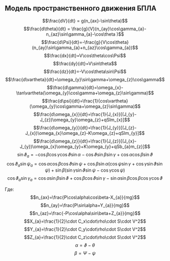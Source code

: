 ## Модель пространственного движения БПЛА
$$\frac{dV}{dt} = g(n_{ax}-\sin\theta)$$
$$\frac{d\theta}{dt} = \frac{g}{V}(n_{ay}\cos\gamma_{a}-n_{az}\sin\gamma_{a}-\cos\theta )$$
$$\frac{d\Psi}{dt}=-\frac{g}{V\cos\theta}(n_{ay}\sin\gamma_{a}+n_{az}\cos\gamma_{a})$$
$$\frac{dx}{dt}=V\cos\theta\cos\Psi$$
$$\frac{dy}{dt}=V\sin\theta$$
$$\frac{dz}{dt}=-V\cos\theta\sin\Psi$$
$$\frac{d\vartheta}{dt}=\omega_{y}\sin\gamma+\omega_{z}\cos\gamma$$
$$\frac{d\gamma}{dt}=\omega_{x}-\tan\vartheta(\omega_{y}\cos\gamma+\omega_{z}\sin\gamma)$$
$$\frac{d\psi}{dt}=\frac{1}{cos\vartheta}(\omega_{y}\cos\gamma+\omega_{z}\sin\gamma)$$
$$\frac{d\omega_{x}}{dt}=\frac{1}{J_{x}}[(J_{y}-J_{z})\omega_{y}\omega_{z}+qSlm_{x}]$$
$$\frac{d\omega_{y}}{dt}=\frac{1}{J_{y}}[(J_{z}-J_{x})\omega_{x}\omega_{z}-K\omega_{z}+qSlm_{y}]$$
$$\frac{d\omega_{z}}{dt}=\frac{1}{J_{z}}[(J_{x}-J_{y})\omega_{x}\omega_{y}+K\omega_{y}+qSb_{a}m_{z}]$$
$$\sin\vartheta_{a}=-\cos\beta\cos\gamma\cos\vartheta\sin\alpha-\cos\vartheta\sin\beta\sin\gamma+\cos\alpha\cos\beta\sin\vartheta$$
$$\cos\vartheta_{a}\sin\psi_{a}=\cos\alpha\cos\beta\cos\vartheta\sin\psi+\cos\beta\sin\alpha(\cos\psi\sin\gamma+\cos\gamma\sin\vartheta\sin\psi)+\sin\beta(\sin\gamma\sin\vartheta\sin\psi-\cos\gamma\cos\psi)$$
$$\cos\vartheta_{a}\sin\gamma_{a}=\cos\alpha\sin\beta\sin\vartheta+\cos\beta\cos\vartheta\sin\gamma-\sin\alpha\sin\beta\cos\beta\cos\gamma\cos\vartheta$$

Где:
$$n_{ax}=\frac{P\cos\alpha\cos\beta-X_{a}}{mg}$$
$$n_{ay}=\frac{P\sin\alpha+Y_{a}}{mg}$$
$$n_{az}=\frac{-P\cos\alpha\sin\beta+Z_{a}}{mg}$$
$$X_{a}=\frac{1}{2}\cdot C_x\cdot\rho\cdot S\cdot V^2$$
$$Y_{a}=\frac{1}{2}\cdot C_y\cdot\rho\cdot S\cdot V^2$$
$$Z_{a}=\frac{1}{2}\cdot C_z\cdot\rho\cdot S\cdot V^2$$
$$\alpha=\vartheta-\theta$$
$$\beta=\Psi-\psi$$